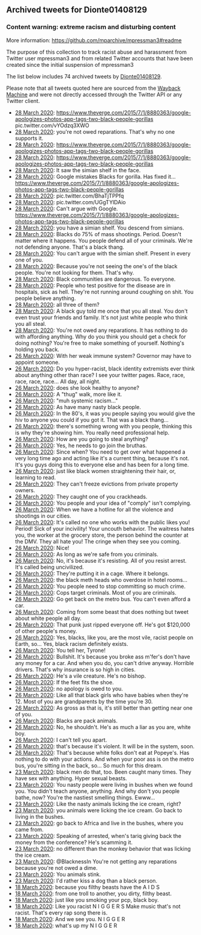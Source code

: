 ## Archived tweets for Dionte01408129
### Content warning: extreme racism and disturbing content
More information: https://github.com/mparchive/mpressman3#readme


The purpose of this collection to track racist abuse and harassment from Twitter user mpressman3 and from related Twitter accounts that have been created since the initial suspension of mpressman3

The list below includes 74 archived tweets by
[Dionte01408129](https://twitter.com/Dionte01408129).



Please note that all tweets quoted here are sourced from the
[Wayback Machine](https://web.archive.org) and were not directly accessed through the Twitter API or
any Twitter client.



* [28 March 2020](https://web.archive.org/web/20200328053113/https://twitter.com/Dionte01408129/status/1243764593928912897): https://www.theverge.com/2015/7/1/8880363/google-apologizes-photos-app-tags-two-black-people-gorillas  pic.twitter.com/vYOdzq3XWO
* [28 March 2020](https://web.archive.org/web/20200328051358/https://twitter.com/Dionte01408129/status/1243760794011123712): you're not owed reparations.  That's why no one supports it.
* [28 March 2020](https://web.archive.org/web/20200328051220/https://twitter.com/Dionte01408129/status/1243759980920086529): https://www.theverge.com/2015/7/1/8880363/google-apologizes-photos-app-tags-two-black-people-gorillas
* [28 March 2020](https://web.archive.org/web/20200328045838/https://twitter.com/Dionte01408129/status/1243759636949458944): https://www.theverge.com/2015/7/1/8880363/google-apologizes-photos-app-tags-two-black-people-gorillas
* [28 March 2020](https://web.archive.org/web/20200328044135/https://twitter.com/Dionte01408129/status/1243759469651247105): It saw the simian shelf in the face.
* [28 March 2020](https://web.archive.org/web/20200328051438/https://twitter.com/Dionte01408129/status/1243758689116446720): Google mistakes Blacks for gorilla.  Has fixed it... https://www.theverge.com/2015/7/1/8880363/google-apologizes-photos-app-tags-two-black-people-gorillas
* [28 March 2020](https://web.archive.org/web/20200328044628/https://twitter.com/Dionte01408129/status/1243757598379311104): pic.twitter.com/BhaTjTPPfq
* [28 March 2020](https://web.archive.org/web/20200328044939/https://twitter.com/Dionte01408129/status/1243757451716984833): pic.twitter.com/UGgTYlDAio
* [28 March 2020](https://web.archive.org/web/20200328050946/https://twitter.com/Dionte01408129/status/1243756696209625089): Can't argue with Google. https://www.theverge.com/2015/7/1/8880363/google-apologizes-photos-app-tags-two-black-people-gorillas
* [28 March 2020](https://web.archive.org/web/20200328043554/https://twitter.com/Dionte01408129/status/1243755976102158336): you have a simian shelf.  You descend from simians.
* [28 March 2020](https://web.archive.org/web/20200328050357/https://twitter.com/Dionte01408129/status/1243755015220666369): Blacks do 75% of mass shootings. Period. Doesn't matter where it happens.  You people defend all of your criminals.  We're not defending anyone. That's a black thang.
* [28 March 2020](https://web.archive.org/web/20200328042812/https://twitter.com/Dionte01408129/status/1243754252134219776): You can't argue with the simian shelf.  Present in every one of you.
* [28 March 2020](https://web.archive.org/web/20200328032915/https://twitter.com/Dionte01408129/status/1243738344951087105): Because you're not seeing the one's of the black people.  You're not looking for them.  That's why.
* [28 March 2020](https://web.archive.org/web/20200328033243/https://twitter.com/Dionte01408129/status/1243738074963677185): Black communities are dangerous.  To everyone.
* [28 March 2020](https://web.archive.org/web/20200328032028/https://twitter.com/Dionte01408129/status/1243733866730393602): People who test positive for the disease are in hospitals, sick as hell.  They're not running around coughing on shit.  You people believe anything.
* [28 March 2020](https://web.archive.org/web/20200328030237/https://twitter.com/Dionte01408129/status/1243733295835291649): all three of them?
* [28 March 2020](https://web.archive.org/web/20200328030941/https://twitter.com/Dionte01408129/status/1243732353387823105): A black guy told me once that you all steal.  You don't even trust your friends and family.  It's not just white people who think you all steal.
* [28 March 2020](https://web.archive.org/web/20200328025857/https://twitter.com/Dionte01408129/status/1243731748682334209): You're not owed any reparations.  It has nothing to do with affording anything.  Why do you think you should get a check for doing nothing? You're free to make something of yourself.  Nothing's holding you back.
* [26 March 2020](https://web.archive.org/web/20200326111523/https://twitter.com/Dionte01408129/status/1243133612716896256): With her weak immune system?  Governor may have to appoint someone.
* [26 March 2020](https://web.archive.org/web/20200326111117/https://twitter.com/Dionte01408129/status/1243130589902929922): Do you hyper-racist, black identity extremists ever think about anything other than race?  I see your twitter pages.  Race, race, race, race, race...  All day, all night.
* [26 March 2020](https://web.archive.org/web/20200326110636/https://twitter.com/Dionte01408129/status/1243130030227623936): does she look healthy to anyone?
* [26 March 2020](https://web.archive.org/web/20200326102523/https://twitter.com/Dionte01408129/status/1243121447284998146): A "thug" walk, more like it.
* [26 March 2020](https://web.archive.org/web/20200326062108/https://twitter.com/Dionte01408129/status/1243059295714934786): "muh systemic racism..."
* [26 March 2020](https://web.archive.org/web/20200326061637/https://twitter.com/Dionte01408129/status/1243058249865351168): As have many nasty black people.
* [26 March 2020](https://web.archive.org/web/20200326061604/https://twitter.com/Dionte01408129/status/1243057991928119296): In the 80's, it was you people saying you would give the hiv to anyone you could if you got it.  That was a black thang...
* [26 March 2020](https://web.archive.org/web/20200326061704/https://twitter.com/Dionte01408129/status/1243057603774689282): there's something wrong with you people, thinking this is why they're showing him.  You really need professional help.
* [26 March 2020](https://web.archive.org/web/20200326061849/https://twitter.com/Dionte01408129/status/1243057256352096258): How are you going to steal anything?
* [26 March 2020](https://web.archive.org/web/20200326061404/https://twitter.com/Dionte01408129/status/1243056746882572288): Yes, he needs to go join the bruthas.
* [26 March 2020](https://web.archive.org/web/20200326060902/https://twitter.com/Dionte01408129/status/1243056493768957953): Since when?  You need to get over what happened a very long time ago and acting like it's a current thing, because it's not.  It's you guys doing this to everyone else and has been for a long time.
* [26 March 2020](https://web.archive.org/web/20200326050242/https://twitter.com/Dionte01408129/status/1243038564562206721): just like black women straightening their hair, or, learning to read.
* [26 March 2020](https://web.archive.org/web/20200326051520/https://twitter.com/Dionte01408129/status/1243038228455854080): They can't freeze evictions from private property owners.
* [26 March 2020](https://web.archive.org/web/20200326045704/https://twitter.com/Dionte01408129/status/1243037883667288067): They caught one of you crackheads.
* [26 March 2020](https://web.archive.org/web/20200326053148/https://twitter.com/Dionte01408129/status/1243037499141885952): You people and your idea of "comply" isn't complying.
* [26 March 2020](https://web.archive.org/web/20200326050237/https://twitter.com/Dionte01408129/status/1243037056496029696): When we have a hotline for all the violence and shootings in our cities.
* [26 March 2020](https://web.archive.org/web/20200326051807/https://twitter.com/Dionte01408129/status/1243036802484756480): It's called no one who works with the public likes you! Period!  Sick of your incivility!  Your uncouth behavior.  The waitress hates you, the worker at the grocery store, the person behind the counter at the DMV.  They all hate you! The cringe when they see you coming.
* [26 March 2020](https://web.archive.org/web/20200326045835/https://twitter.com/Dionte01408129/status/1243036317669343232): Nice!
* [26 March 2020](https://web.archive.org/web/20200326051444/https://twitter.com/Dionte01408129/status/1243036229630754817): As long as we're safe from you criminals.
* [26 March 2020](https://web.archive.org/web/20200326054242/https://twitter.com/Dionte01408129/status/1243036051691712519): No, it's because it's resisting.  All of you resist arrest.  It's called being uncivilized.
* [26 March 2020](https://web.archive.org/web/20200326045617/https://twitter.com/Dionte01408129/status/1243035748569407488): They're putting it in a cage.  Where it belongs.
* [26 March 2020](https://web.archive.org/web/20200326052310/https://twitter.com/Dionte01408129/status/1243035435766624257): the black meth heads who overdose in hotel rooms...
* [26 March 2020](https://web.archive.org/web/20200326051322/https://twitter.com/Dionte01408129/status/1243034776984002561): You people need to stop committing so much crime.
* [26 March 2020](https://web.archive.org/web/20200326051715/https://twitter.com/Dionte01408129/status/1243034561702961152): Cops target criminals.  Most of you are criminals.
* [26 March 2020](https://web.archive.org/web/20200326051829/https://twitter.com/Dionte01408129/status/1243033110725505024): Go get back on the metro bus. You can't even afford a car.
* [26 March 2020](https://web.archive.org/web/20200326043831/https://twitter.com/Dionte01408129/status/1243029797074276353): Coming from some beast that does nothing but tweet about white people all day.
* [26 March 2020](https://web.archive.org/web/20200326045021/https://twitter.com/Dionte01408129/status/1243028271337541635): That punk just ripped everyone off.  He's got $120,000 of other people's money.
* [26 March 2020](https://web.archive.org/web/20200326035713/https://twitter.com/Dionte01408129/status/1243019490666975234): Yes, blacks, like you, are the most vile, racist people on Earth, so... Yes, black racism definitely exists.
* [26 March 2020](https://web.archive.org/web/20200326041857/https://twitter.com/Dionte01408129/status/1243014611365965824): You tell her, Tyrone!
* [26 March 2020](https://web.archive.org/web/20200326034510/https://twitter.com/Dionte01408129/status/1243013839932751874): Bullshit. It's because you broke ass m'fer's don't have any money for a car.  And when you do, you can't drive anyway.  Horrible drivers.  That's why insurance is so high in cities.
* [26 March 2020](https://web.archive.org/web/20200326032044/https://twitter.com/Dionte01408129/status/1243009550824996864): He's a vile creature.  He's no bishop.
* [26 March 2020](https://web.archive.org/web/20200326032120/https://twitter.com/Dionte01408129/status/1243009034439008256): If the feet fits the shoe.
* [26 March 2020](https://web.archive.org/web/20200326040710/https://twitter.com/Dionte01408129/status/1243008537023909889): no apology is owed to you.
* [26 March 2020](https://web.archive.org/web/20200326034744/https://twitter.com/Dionte01408129/status/1243008203815890945): Like all that black girls who have babies when they're 12.  Most of you are grandparents by the time you're 30.
* [26 March 2020](https://web.archive.org/web/20200326031649/https://twitter.com/Dionte01408129/status/1243007842749157376): As gross as that is, it's still better than getting near one of you.
* [26 March 2020](https://web.archive.org/web/20200326031609/https://twitter.com/Dionte01408129/status/1243006509996544001): Blacks are pack animals.
* [26 March 2020](https://web.archive.org/web/20200326041747/https://twitter.com/Dionte01408129/status/1243004596584435712): No, he shouldn't.  He's as much a liar as you are, white boy.
* [26 March 2020](https://web.archive.org/web/20200326034729/https://twitter.com/Dionte01408129/status/1243001766247047174): I can't tell you apart.
* [26 March 2020](https://web.archive.org/web/20200326034441/https://twitter.com/Dionte01408129/status/1243001351405174784): that's because it's violent.  It will be in the system, soon.
* [26 March 2020](https://web.archive.org/web/20200326043831/https://twitter.com/Dionte01408129/status/1243029797074276353): That's because white folks don't eat at Popeye's.  Has nothing to do with your actions.  And when your poor ass is on the metro bus, you're sitting in the back, so... So much for this dream.
* [23 March 2020](https://web.archive.org/web/20200323174903/https://twitter.com/Dionte01408129/status/1242134965451739141): black men do that, too.  Been caught many times.  They have sex with anything.  Hyper sexual beasts.
* [23 March 2020](https://web.archive.org/web/20200326031609/https://twitter.com/Dionte01408129/status/1243006509996544001): You nasty people were living in bushes when we found you.  You didn't teach anyone, anything.  And why don't you people bathe, now?  You're the nastiest smelling things.  Ewww...
* [23 March 2020](https://web.archive.org/web/20200323172742/https://twitter.com/Dionte01408129/status/1242134149831577600): Like the nasty animals licking the ice cream, right?
* [23 March 2020](https://web.archive.org/web/20200323180302/https://twitter.com/Dionte01408129/status/1242133785140965378): you animals were licking the ice cream.  Go back to living in the bushes.
* [23 March 2020](https://web.archive.org/web/20200323172610/https://twitter.com/Dionte01408129/status/1242133391832682499): go back to Africa and live in the bushes, where you came from.
* [23 March 2020](https://web.archive.org/web/20200323190614/https://twitter.com/Dionte01408129/status/1242132808585412613): Speaking of arrested, when's tariq giving back the money from the conference?  He's scamming it.
* [23 March 2020](https://web.archive.org/web/20200323185603/https://twitter.com/Dionte01408129/status/1242132560509108224): no different than the monkey behavior that was licking the ice cream.
* [23 March 2020](https://web.archive.org/web/20200323164114/https://twitter.com/Dionte01408129/status/1242129288419303431): @BlacknessIn You're not getting any reparations because you're not owed a dime.
* [23 March 2020](https://web.archive.org/web/20200323165026/https://twitter.com/Dionte01408129/status/1242122072450629633): You animals stink.
* [23 March 2020](https://web.archive.org/web/20200323181041/https://twitter.com/Dionte01408129/status/1242121119425069063): I'd rather kiss a dog than a black person.
* [18 March 2020](https://web.archive.org/web/20200318030646/https://twitter.com/Dionte01408129/status/1240109619453755392): because you filthy beasts have the  A I D S
* [18 March 2020](https://web.archive.org/web/20200318035912/https://twitter.com/Dionte01408129/status/1240109284098289666): from one troll to another, you dirty, filthy beast.
* [18 March 2020](https://web.archive.org/web/20200318033545/https://twitter.com/Dionte01408129/status/1240108913258827779): just like you smoking your pcp, black boy.
* [18 March 2020](https://web.archive.org/web/20200318031722/https://twitter.com/Dionte01408129/status/1240108768706379778): Like you racist  N I G G E R S Make music that's not racist.  That's every rap song there is.
* [18 March 2020](https://web.archive.org/web/20200318033944/https://twitter.com/Dionte01408129/status/1240108402438803462): And we see you. N I G G E R
* [18 March 2020](https://web.archive.org/web/20200318034309/https://twitter.com/Dionte01408129/status/1240107819828994049): what's up my N I G G E R
